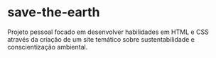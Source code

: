 # save-the-earth
Projeto pessoal focado em desenvolver habilidades em HTML e CSS através da criação de um site temático sobre sustentabilidade e conscientização ambiental.
